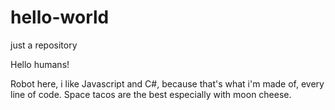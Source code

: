 # hello-world
just a repository

Hello humans!

Robot here, i like Javascript and C#, because that's what i'm made of, every line of code.
Space tacos are the best especially with moon cheese.
